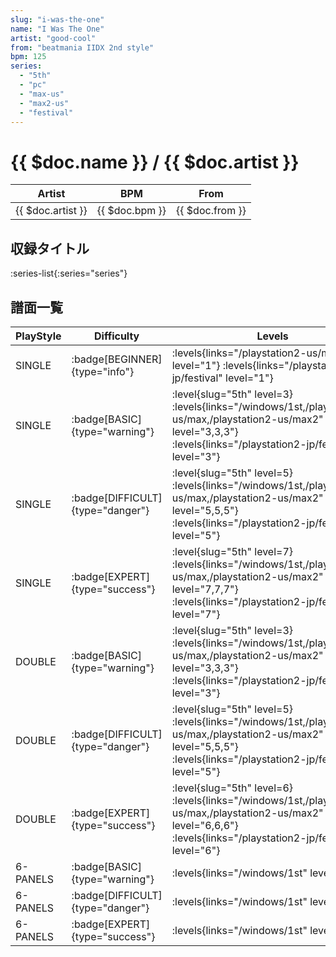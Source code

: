 ```yaml
---
slug: "i-was-the-one"
name: "I Was The One"
artist: "good-cool"
from: "beatmania IIDX 2nd style"
bpm: 125
series:
  - "5th"
  - "pc"
  - "max-us"
  - "max2-us"
  - "festival"
---
```


# {{ $doc.name }} / {{ $doc.artist }}

|Artist|BPM|From|
|------|---|----|
|{{ $doc.artist }}|{{ $doc.bpm }}|{{ $doc.from }}|

## 収録タイトル

:series-list{:series="series"}

## 譜面一覧

|PlayStyle|Difficulty|Levels|Notes|Movie|
|---------|----------|------|-----|-----|
|SINGLE| :badge[BEGINNER]{type="info"}| :levels{links="/playstation2-us/max2" level="1"} :levels{links="/playstation2-jp/festival" level="1"}|91/0||
|SINGLE| :badge[BASIC]{type="warning"}|<div class="field is-grouped is-grouped-multiline"> :level{slug="5th" level=3} :levels{links="/windows/1st,/playstation2-us/max,/playstation2-us/max2" level="3,3,3"} :levels{links="/playstation2-jp/festival" level="3"}</div>|145/0||
|SINGLE| :badge[DIFFICULT]{type="danger"}|<div class="field is-grouped is-grouped-multiline"> :level{slug="5th" level=5} :levels{links="/windows/1st,/playstation2-us/max,/playstation2-us/max2" level="5,5,5"} :levels{links="/playstation2-jp/festival" level="5"}</div>|217/0||
|SINGLE| :badge[EXPERT]{type="success"}|<div class="field is-grouped is-grouped-multiline"> :level{slug="5th" level=7} :levels{links="/windows/1st,/playstation2-us/max,/playstation2-us/max2" level="7,7,7"} :levels{links="/playstation2-jp/festival" level="7"}</div>|291/0||
|DOUBLE| :badge[BASIC]{type="warning"}|<div class="field is-grouped is-grouped-multiline"> :level{slug="5th" level=3} :levels{links="/windows/1st,/playstation2-us/max,/playstation2-us/max2" level="3,3,3"} :levels{links="/playstation2-jp/festival" level="3"}</div>|141/0||
|DOUBLE| :badge[DIFFICULT]{type="danger"}|<div class="field is-grouped is-grouped-multiline"> :level{slug="5th" level=5} :levels{links="/windows/1st,/playstation2-us/max,/playstation2-us/max2" level="5,5,5"} :levels{links="/playstation2-jp/festival" level="5"}</div>|236/0||
|DOUBLE| :badge[EXPERT]{type="success"}|<div class="field is-grouped is-grouped-multiline"> :level{slug="5th" level=6} :levels{links="/windows/1st,/playstation2-us/max,/playstation2-us/max2" level="6,6,6"} :levels{links="/playstation2-jp/festival" level="6"}</div>|277/0||
|6-PANELS| :badge[BASIC]{type="warning"}| :levels{links="/windows/1st" level="3"}|145/0||
|6-PANELS| :badge[DIFFICULT]{type="danger"}| :levels{links="/windows/1st" level="5"}|217/0||
|6-PANELS| :badge[EXPERT]{type="success"}| :levels{links="/windows/1st" level="7"}|292/0||

